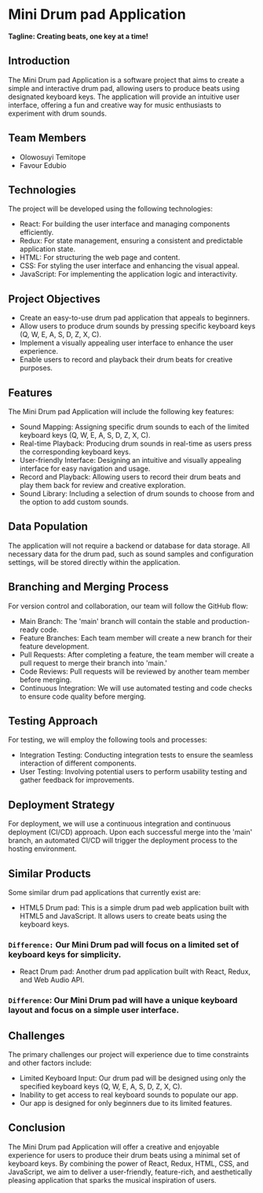 # Mini Drum pad Application
**Tagline: Creating beats, one key at a time!**
## Introduction
The Mini Drum pad Application is a software project that aims to create a simple and interactive drum pad, allowing users to produce beats using designated keyboard keys. The application will provide an intuitive user interface, offering a fun and creative way for music enthusiasts to experiment with drum sounds.
## Team Members
- Olowosuyi Temitope
- Favour Edubio
## Technologies
The project will be developed using the following technologies:
- React: For building the user interface and managing components efficiently.
- Redux: For state management, ensuring a consistent and predictable application state.
- HTML: For structuring the web page and content.
- CSS: For styling the user interface and enhancing the visual appeal.
- JavaScript: For implementing the application logic and interactivity.
## Project Objectives
- Create an easy-to-use drum pad application that appeals to beginners.
- Allow users to produce drum sounds by pressing specific keyboard keys (Q, W, E, A, S, D, Z, X, C).
- Implement a visually appealing user interface to enhance the user experience.
- Enable users to record and playback their drum beats for creative purposes. 
## Features
The Mini Drum pad Application will include the following key features:
- Sound Mapping: Assigning specific drum sounds to each of the limited keyboard keys (Q, W, E, A, S, D, Z, X, C).
- Real-time Playback: Producing drum sounds in real-time as users press the corresponding keyboard keys.
- User-friendly Interface: Designing an intuitive and visually appealing interface for easy navigation and usage.
- Record and Playback: Allowing users to record their drum beats and play them back for review and creative exploration.
- Sound Library: Including a selection of drum sounds to choose from and the option to add custom sounds.
## Data Population
The application will not require a backend or database for data storage. All necessary data for the drum pad, such as sound samples and configuration settings, will be stored directly within the application.
## Branching and Merging Process
For version control and collaboration, our team will follow the GitHub flow:
- Main Branch: The 'main' branch will contain the stable and production-ready code.
- Feature Branches: Each team member will create a new branch for their feature development.
- Pull Requests: After completing a feature, the team member will create a pull request to merge their branch into 'main.'
- Code Reviews: Pull requests will be reviewed by another team member before merging.
- Continuous Integration: We will use automated testing and code checks to ensure code quality before merging.
## Testing Approach
For testing, we will employ the following tools and processes:
- Integration Testing: Conducting integration tests to ensure the seamless interaction of different components.
- User Testing: Involving potential users to perform usability testing and gather feedback for improvements.
## Deployment Strategy
For deployment, we will use a continuous integration and continuous deployment (CI/CD) approach. Upon each successful merge into the 'main' branch, an automated CI/CD will trigger the deployment process to the hosting environment.
## Similar Products
Some similar drum pad applications that currently exist are:
- HTML5 Drum pad: This is a simple drum pad web application built with HTML5 and JavaScript. It allows users to create beats using the keyboard keys.
### `Difference:` Our Mini Drum pad will focus on a limited set of keyboard keys for simplicity.
- React Drum pad: Another drum pad application built with React, Redux, and Web Audio API.
### `Difference`: Our Mini Drum pad will have a unique keyboard layout and focus on a simple user interface.
## Challenges
The primary challenges our project will experience due to time constraints and other factors include:
- Limited Keyboard Input: Our drum pad will be designed using only the specified keyboard keys (Q, W, E, A, S, D, Z, X, C).
- Inability to get access to real keyboard sounds to populate our app.
- Our app is designed for only beginners due to its limited features.
## Conclusion
The Mini Drum pad Application will offer a creative and enjoyable experience for users to produce their drum beats using a minimal set of keyboard keys. By combining the power of React, Redux, HTML, CSS, and JavaScript, we aim to deliver a user-friendly, feature-rich, and aesthetically pleasing application that sparks the musical inspiration of users.

